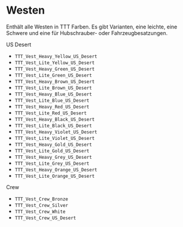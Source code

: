 # Westen

Enthält alle Westen in TTT Farben. Es gibt Varianten, eine leichte, eine Schwere und eine für Hubschrauber- oder Fahrzeugbesatzungen.

US Desert

- `TTT_Vest_Heavy_Yellow_US_Desert`
- `TTT_Vest_Lite_Yellow_US_Desert`
- `TTT_Vest_Heavy_Green_US_Desert`
- `TTT_Vest_Lite_Green_US_Desert`
- `TTT_Vest_Heavy_Brown_US_Desert`
- `TTT_Vest_Lite_Brown_US_Desert`
- `TTT_Vest_Heavy_Blue_US_Desert`
- `TTT_Vest_Lite_Blue_US_Desert`
- `TTT_Vest_Heavy_Red_US_Desert`
- `TTT_Vest_Lite_Red_US_Desert`
- `TTT_Vest_Heavy_Black_US_Desert`
- `TTT_Vest_Lite_Black_US_Desert`
- `TTT_Vest_Heavy_Violet_US_Desert`
- `TTT_Vest_Lite_Violet_US_Desert`
- `TTT_Vest_Heavy_Gold_US_Desert`
- `TTT_Vest_Lite_Gold_US_Desert`
- `TTT_Vest_Heavy_Grey_US_Desert`
- `TTT_Vest_Lite_Grey_US_Desert`
- `TTT_Vest_Heavy_Orange_US_Desert`
- `TTT_Vest_Lite_Orange_US_Desert`

Crew

- `TTT_Vest_Crew_Bronze`
- `TTT_Vest_Crew_Silver`
- `TTT_Vest_Crew_White`
- `TTT_Vest_Crew_US_Desert`
